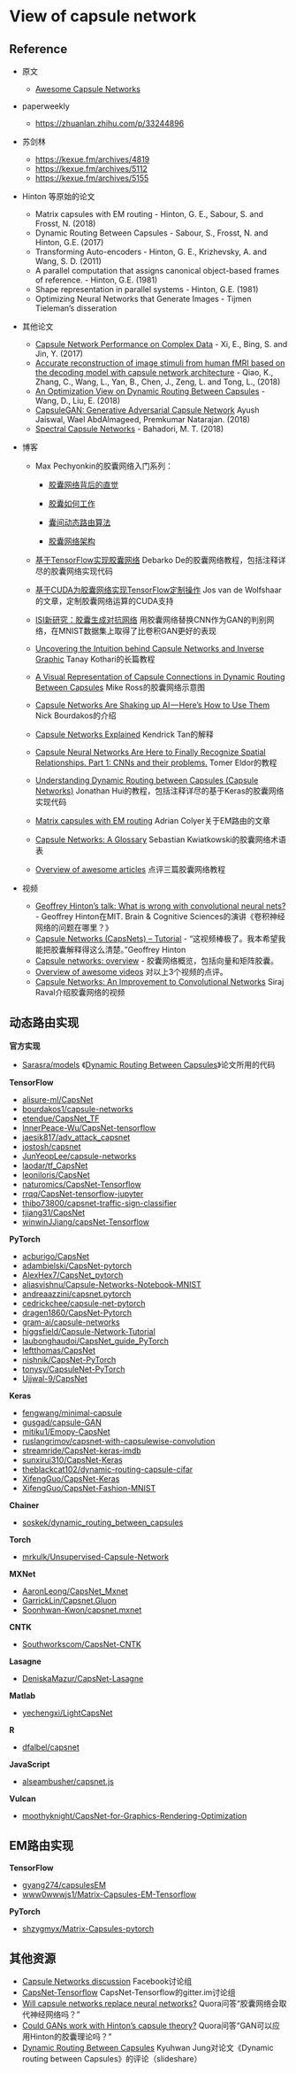 # View of capsule network

## Reference

+ 原文

  + [Awesome Capsule Networks](http://link.zhihu.com/?target=https%3A//github.com/aisummary/awesome-capsule-networks)

+ paperweekly

  + https://zhuanlan.zhihu.com/p/33244896

+ 苏剑林

  + https://kexue.fm/archives/4819
  + https://kexue.fm/archives/5112
  + https://kexue.fm/archives/5155

+ Hinton 等原始的论文

  + Matrix capsules with EM routing - Hinton, G. E., Sabour, S. and Frosst, N. (2018)
  + Dynamic Routing Between Capsules - Sabour, S., Frosst, N. and Hinton, G.E. (2017)
  + Transforming Auto-encoders - Hinton, G. E., Krizhevsky, A. and Wang, S. D. (2011)
  + A parallel computation that assigns canonical object-based frames of reference. - Hinton, G.E. (1981)
  + Shape representation in parallel systems - Hinton, G.E. (1981)
  + Optimizing Neural Networks that Generate Images - Tijmen Tieleman’s disseration

+ 其他论文

  + [Capsule Network Performance on Complex Data](http://link.zhihu.com/?target=https%3A//arxiv.org/pdf/1712.03480.pdf) - Xi, E., Bing, S. and Jin, Y. (2017)
  + [Accurate reconstruction of image stimuli from human fMRI based on the decoding model with capsule network architecture](http://link.zhihu.com/?target=https%3A//arxiv.org/ftp/arxiv/papers/1801/1801.00602.pdf) - Qiao, K., Zhang, C., Wang, L., Yan, B., Chen, J., Zeng, L. and Tong, L., (2018)
  + [An Optimization View on Dynamic Routing Between Capsules](http://link.zhihu.com/?target=https%3A//openreview.net/forum%3Fid%3DHJjtFYJDf) - Wang, D., Liu, E. (2018)
  + [CapsuleGAN: Generative Adversarial Capsule Network](http://link.zhihu.com/?target=https%3A//arxiv.org/abs/1802.06167) Ayush Jaiswal, Wael AbdAlmageed, Premkumar Natarajan. (2018)
  + [Spectral Capsule Networks](http://link.zhihu.com/?target=https%3A//openreview.net/forum%3Fid%3DByVJlqR8G) - Bahadori, M. T. (2018)

+ 博客

  - Max Pechyonkin的胶囊网络入门系列：

    + [胶囊网络背后的直觉](http://link.zhihu.com/?target=https%3A//www.jqr.com/news/0088]38)

    + [胶囊如何工作](http://link.zhihu.com/?target=https%3A//www.jqr.com/news/008883)

    + [囊间动态路由算法](http://link.zhihu.com/?target=https%3A//www.jqr.com/news/009031)

    + [胶囊网络架构](http://link.zhihu.com/?target=https%3A//www.jqr.com/article/000040)

  - [基于TensorFlow实现胶囊网络](http://link.zhihu.com/?target=https%3A//www.jqr.com/article/000050) Debarko De的胶囊网络教程，包括注释详尽的胶囊网络实现代码

  - [基于CUDA为胶囊网络实现TensorFlow定制操作](http://link.zhihu.com/?target=https%3A//www.jqr.com/article/000055) Jos van de Wolfshaar的文章，定制胶囊网络运算的CUDA支持

  - [ISI新研究：胶囊生成对抗网络](http://link.zhihu.com/?target=https%3A//www.jqr.com/article/000068) 用胶囊网络替换CNN作为GAN的判别网络，在MNIST数据集上取得了比卷积GAN更好的表现

  - [Uncovering the Intuition behind Capsule Networks and Inverse Graphic](http://link.zhihu.com/?target=https%3A//hackernoon.com/uncovering-the-intuition-behind-capsule-networks-and-inverse-graphics-part-i-7412d121798d) Tanay Kothari的长篇教程

  - [A Visual Representation of Capsule Connections in Dynamic Routing Between Capsules](http://link.zhihu.com/?target=https%3A//medium.com/%2540mike_ross/a-visual-representation-of-capsule-network-computations-83767d79e737) Mike Ross的胶囊网络示意图

  - [Capsule Networks Are Shaking up AI — Here’s How to Use Them](http://link.zhihu.com/?target=https%3A//hackernoon.com/capsule-networks-are-shaking-up-ai-heres-how-to-use-them-c233a0971952) Nick Bourdakos的介绍

  - [Capsule Networks Explained](http://link.zhihu.com/?target=https%3A//kndrck.co/posts/capsule_networks_explained/) Kendrick Tan的解释

  - [Capsule Neural Networks Are Here to Finally Recognize Spatial Relationships. Part 1: CNNs and their problems.](http://link.zhihu.com/?target=https%3A//towardsdatascience.com/capsule-neural-networks-are-here-to-finally-recognize-spatial-relationships-693b7c99b12) Tomer Eldor的教程

  - [Understanding Dynamic Routing between Capsules (Capsule Networks)](http://link.zhihu.com/?target=https%3A//jhui.github.io/2017/11/03/Dynamic-Routing-Between-Capsules/) Jonathan Hui的教程，包括注释详尽的基于Keras的胶囊网络实现代码

  - [Matrix capsules with EM routing](http://link.zhihu.com/?target=https%3A//blog.acolyer.org/2017/11/14/matrix-capsules-with-em-routing/) Adrian Colyer关于EM路由的文章

  - [Capsule Networks: A Glossary](http://link.zhihu.com/?target=http%3A//www.aisummary.com/blog/capsule-networks-glossary/) Sebastian Kwiatkowski的胶囊网络术语表

  - [Overview of awesome articles](http://link.zhihu.com/?target=http%3A//www.aisummary.com/blog/three-complementary-capsule-network-tutorials/) 点评三篇胶囊网络教程

+ 视频
  + [Geoffrey Hinton’s talk: What is wrong with convolutional neural nets?](http://link.zhihu.com/?target=https%3A//www.youtube.com/watch%3Fv%3DrTawFwUvnLE) - Geoffrey Hinton在MIT. Brain & Cognitive Sciences的演讲《卷积神经网络的问题在哪里？》
  + [Capsule Networks (CapsNets) – Tutorial](http://link.zhihu.com/?target=https%3A//www.youtube.com/watch%3Fv%3DpPN8d0E3900) - “这视频棒极了。我本希望我能把胶囊解释得这么清楚。”Geoffrey Hinton
  + [Capsule networks: overview](http://link.zhihu.com/?target=https%3A//www.youtube.com/watch%3Fv%3DYqazfBLLV4U) - 胶囊网络概览，包括向量和矩阵胶囊。
  + [Overview of awesome videos](http://link.zhihu.com/?target=http%3A//www.aisummary.com/blog/watch-three-videos-understand-capsule-networks/) 对以上3个视频的点评。
  + [Capsule Networks: An Improvement to Convolutional Networks](http://link.zhihu.com/?target=https%3A//www.youtube.com/watch%3Fv%3DVKoLGnq15RM) Siraj Raval介绍胶囊网络的视频

## 动态路由实现

**官方实现**

- [Sarasra/models](http://link.zhihu.com/?target=https%3A//github.com/Sarasra/models) 《[Dynamic Routing Between Capsules](http://link.zhihu.com/?target=https%3A//arxiv.org/abs/1710.09829)》论文所用的代码

**TensorFlow**

- [alisure-ml/CapsNet](http://link.zhihu.com/?target=https%3A//github.com/alisure-ml/CapsNet)
- [bourdakos1/capsule-networks](http://link.zhihu.com/?target=https%3A//github.com/bourdakos1/capsule-networks)
- [etendue/CapsNet_TF](http://link.zhihu.com/?target=https%3A//github.com/etendue/CapsNet_TF)
- [InnerPeace-Wu/CapsNet-tensorflow](http://link.zhihu.com/?target=https%3A//github.com/InnerPeace-Wu/CapsNet-tensorflow)
- [jaesik817/adv_attack_capsnet](http://link.zhihu.com/?target=https%3A//github.com/jaesik817/adv_attack_capsnet)
- [jostosh/capsnet](http://link.zhihu.com/?target=https%3A//github.com/jostosh/capsnet)
- [JunYeopLee/capsule-networks](http://link.zhihu.com/?target=https%3A//github.com/JunYeopLee/capsule-networks)
- [laodar/tf_CapsNet](http://link.zhihu.com/?target=https%3A//github.com/laodar/tf_CapsNet)
- [leoniloris/CapsNet](http://link.zhihu.com/?target=https%3A//github.com/leoniloris/CapsNet)
- [naturomics/CapsNet-Tensorflow](http://link.zhihu.com/?target=https%3A//github.com/naturomics/CapsNet-Tensorflow)
- [rrqq/CapsNet-tensorflow-jupyter](http://link.zhihu.com/?target=https%3A//github.com/rrqq/CapsNet-tensorflow-jupyter)
- [thibo73800/capsnet-traffic-sign-classifier](http://link.zhihu.com/?target=https%3A//github.com/thibo73800/capsnet-traffic-sign-classifier)
- [tjiang31/CapsNet](http://link.zhihu.com/?target=https%3A//github.com/tjiang31/CapsNet)
- [winwinJJiang/capsNet-Tensorflow](http://link.zhihu.com/?target=https%3A//github.com/winwinJJiang/capsNet-Tensorflow)

**PyTorch**

- [acburigo/CapsNet](http://link.zhihu.com/?target=https%3A//github.com/acburigo/CapsNet)
- [adambielski/CapsNet-pytorch](http://link.zhihu.com/?target=https%3A//github.com/adambielski/CapsNet-pytorch)
- [AlexHex7/CapsNet_pytorch](http://link.zhihu.com/?target=https%3A//github.com/AlexHex7/CapsNet_pytorch)
- [aliasvishnu/Capsule-Networks-Notebook-MNIST](http://link.zhihu.com/?target=https%3A//github.com/aliasvishnu/Capsule-Networks-Notebook-MNIST)
- [andreaazzini/capsnet.pytorch](http://link.zhihu.com/?target=https%3A//github.com/andreaazzini/capsnet.pytorch)
- [cedrickchee/capsule-net-pytorch](http://link.zhihu.com/?target=https%3A//github.com/cedrickchee/capsule-net-pytorch)
- [dragen1860/CapsNet-Pytorch](http://link.zhihu.com/?target=https%3A//github.com/dragen1860/CapsNet-Pytorch)
- [gram-ai/capsule-networks](http://link.zhihu.com/?target=https%3A//github.com/gram-ai/capsule-networks)
- [higgsfield/Capsule-Network-Tutorial](http://link.zhihu.com/?target=https%3A//github.com/higgsfield/Capsule-Network-Tutorial)
- [laubonghaudoi/CapsNet_guide_PyTorch](http://link.zhihu.com/?target=https%3A//github.com/laubonghaudoi/CapsNet_guide_PyTorch)
- [leftthomas/CapsNet](http://link.zhihu.com/?target=https%3A//github.com/leftthomas/CapsNet)
- [nishnik/CapsNet-PyTorch](http://link.zhihu.com/?target=https%3A//github.com/nishnik/CapsNet-PyTorch)
- [tonysy/CapsuleNet-PyTorch](http://link.zhihu.com/?target=https%3A//github.com/tonysy/CapsuleNet-PyTorch)
- [Ujjwal-9/CapsNet](http://link.zhihu.com/?target=https%3A//github.com/Ujjwal-9/CapsNet)

**Keras**

- [fengwang/minimal-capsule](http://link.zhihu.com/?target=https%3A//github.com/fengwang/minimal-capsule)
- [gusgad/capsule-GAN](http://link.zhihu.com/?target=https%3A//github.com/gusgad/capsule-GAN)
- [mitiku1/Emopy-CapsNet](http://link.zhihu.com/?target=https%3A//github.com/mitiku1/Emopy-CapsNet)
- [ruslangrimov/capsnet-with-capsulewise-convolution](http://link.zhihu.com/?target=https%3A//github.com/ruslangrimov/capsnet-with-capsulewise-convolution)
- [streamride/CapsNet-keras-imdb](http://link.zhihu.com/?target=https%3A//github.com/streamride/CapsNet-keras-imdb)
- [sunxirui310/CapsNet-Keras](http://link.zhihu.com/?target=https%3A//github.com/sunxirui310/CapsNet-Keras)
- [theblackcat102/dynamic-routing-capsule-cifar](http://link.zhihu.com/?target=https%3A//github.com/theblackcat102/dynamic-routing-capsule-cifar)
- [XifengGuo/CapsNet-Keras](http://link.zhihu.com/?target=https%3A//github.com/XifengGuo/CapsNet-Keras)
- [XifengGuo/CapsNet-Fashion-MNIST](http://link.zhihu.com/?target=https%3A//github.com/XifengGuo/CapsNet-Fashion-MNIST)

**Chainer**

- [soskek/dynamic_routing_between_capsules](http://link.zhihu.com/?target=https%3A//github.com/soskek/dynamic_routing_between_capsules)

**Torch**

- [mrkulk/Unsupervised-Capsule-Network](http://link.zhihu.com/?target=https%3A//github.com/mrkulk/Unsupervised-Capsule-Network)

**MXNet**

- [AaronLeong/CapsNet_Mxnet](http://link.zhihu.com/?target=https%3A//github.com/AaronLeong/CapsNet_Mxnet)
- [GarrickLin/Capsnet.Gluon](http://link.zhihu.com/?target=https%3A//github.com/GarrickLin/Capsnet.Gluon)
- [Soonhwan-Kwon/capsnet.mxnet](http://link.zhihu.com/?target=https%3A//github.com/Soonhwan-Kwon/capsnet.mxnet)

**CNTK**

- [Southworkscom/CapsNet-CNTK](http://link.zhihu.com/?target=https%3A//github.com/southworkscom/CapsNet-CNTK)

**Lasagne**

- [DeniskaMazur/CapsNet-Lasagne](http://link.zhihu.com/?target=https%3A//github.com/DeniskaMazur/CapsNet-Lasagne)

**Matlab**

- [yechengxi/LightCapsNet](http://link.zhihu.com/?target=https%3A//github.com/yechengxi/LightCapsNet)

**R**

- [dfalbel/capsnet](http://link.zhihu.com/?target=https%3A//github.com/dfalbel/capsnet)

**JavaScript**

- [alseambusher/capsnet.js](http://link.zhihu.com/?target=https%3A//github.com/alseambusher/capsnet.js)

**Vulcan**

- [moothyknight/CapsNet-for-Graphics-Rendering-Optimization](http://link.zhihu.com/?target=https%3A//github.com/moothyknight/CapsNet-for-Graphics-Rendering-Optimization)

## EM路由实现

**TensorFlow**

- [gyang274/capsulesEM](http://link.zhihu.com/?target=https%3A//github.com/gyang274/capsulesEM)
- [www0wwwjs1/Matrix-Capsules-EM-Tensorflow](http://link.zhihu.com/?target=https%3A//github.com/www0wwwjs1/Matrix-Capsules-EM-Tensorflow)

**PyTorch**

- [shzygmyx/Matrix-Capsules-pytorch](http://link.zhihu.com/?target=https%3A//github.com/shzygmyx/Matrix-Capsules-pytorch)

## 其他资源

- [Capsule Networks discussion](http://link.zhihu.com/?target=https%3A//www.facebook.com/groups/1830303997268623) Facebook讨论组
- [CapsNet-Tensorflow](http://link.zhihu.com/?target=https%3A//gitter.im/CapsNet-Tensorflow/Lobby) CapsNet-Tensorflow的gitter.im讨论组
- [Will capsule networks replace neural networks?](http://link.zhihu.com/?target=https%3A//www.quora.com/Will-capsule-networks-replace-neural-networks) Quora问答“胶囊网络会取代神经网络吗？”
- [Could GANs work with Hinton’s capsule theory?](http://link.zhihu.com/?target=https%3A//www.quora.com/Could-GANs-work-with-Hintons-capsule-theory) Quora问答“GAN可以应用Hinton的胶囊理论吗？”
- [Dynamic Routing Between Capsules](http://link.zhihu.com/?target=https%3A//www.slideshare.net/kyuhwanjung/vuno-dl-seminarcapsnetskyuhwanjung20171109) Kyuhwan Jung对论文《Dynamic routing between Capsules》的评论（slideshare）